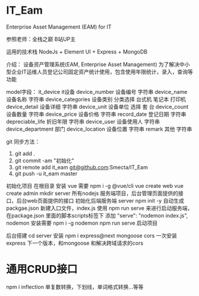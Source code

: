 # IT_Eam
Enterprise Asset Management (EAM) for IT 

参照老师：全栈之巅 B站UP主

运用的技术栈 NodeJs + Element UI + Express + MongoDB

介绍：
设备资产管理系统(EAM, Enterprise Asset Management) 为了解决中小型企业IT运维人员登记公司固定资产统计使用，包含使用年限统计，录入，查询等功能

model字段：
it_device   it设备
device_number 设备编号   字符串
device_name 设备名称     字符串
device_categories 设备类别    分类选择 台式机 笔记本 打印机
device_detail 设备详细      字符串
device_unit 设备单位        选择 套 台 
device_count 设备数量       字符串
device_price 设备价格       字符串
record_date 登记日期        字符串
depreciable_life 折旧年限   字符串
device_user 设备使用人      字符串
device_department 部门
device_location 设备位置    字符串
remark 其他                 字符串





git 同步方法：
1. git add .
1. git commit -am "初始化"
1. git remote add it_eam git@github.com:Smecta/IT_Eam
1. git push -u it_eam master

初始化项目
在根目录
安装 vue  需要 npm i -g @vue/cli
vue create web 
vue create admin 
mkdir server
      所有nodejs 服务端项目，后台管理页面提供的接口，后台web页面提供的接口
初始化后端服务端 server 
    npm init -y  自动生成packgae.json
    新建入口文件，index.js
    使用 npm run serve 来进行启动服务端，在package.json 里面的脚本scripts标签下 添加
    "serve": "nodemon index.js",
    nodemon 安装需要 npm i -g nodemon 
    npm run serve 启动项目


后台搭建
  cd server
安装 npm i express@next mongoose cors 
一次安装 express 下一个版本，和mongoose 和解决跨域请求的cors

# 通用CRUD接口
npm i inflection 
单复数转换，下划线，单词格式转换...等等